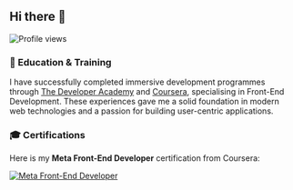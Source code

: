 ## Hi there 👋

![Profile views](https://komarev.com/ghpvc/?username=Dux-ping&color=brightgreen)

### 🚀 Education & Training

I have successfully completed immersive development programmes through [The Developer Academy](https://www.thedeveloperacademy.com) and [Coursera](https://www.coursera.org), specialising in Front-End Development. These experiences gave me a solid foundation in modern web technologies and a passion for building user-centric applications.

### 🎓 Certifications

Here is my **Meta Front-End Developer** certification from Coursera:

[![Meta Front-End Developer](https://img.shields.io/badge/Meta%20Front-End%20Developer-Coursera-blue)](https://coursera.org/share/d48ccef723c79b187b0241b1ece7bd22)












<!--
**Dux-ping/Dux-ping** is a ✨ _special_ ✨ repository because its `README.md` (this file) appears on your GitHub profile.




Here are some ideas to get you started:

- 🔭 I’m currently working on ...
- 🌱 I’m currently learning ...
- 👯 I’m looking to collaborate on ...
- 🤔 I’m looking for help with ...
- 💬 Ask me about ...
- 📫 How to reach me: ...
- 😄 Pronouns: ...
- ⚡ Fun fact: ...
-->
